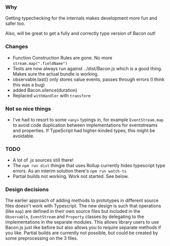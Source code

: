 ### Why

Getting typechecking for the internals makes development more fun and safer too.

Also, will be great to get a fully and correctly type version of Bacon out!

### Changes

- Function Construction Rules are gone. No more `stream.map(".fieldName")`
- Tests are now always run against ../dist/Bacon.js which is a good thing. Makes sure the actual bundle is working.
- observable.last() only stores value events, passes through errors (I think this was a bug)
- added Bacon.silence(duration)
- Replaced `withHandler` with `transform`

### Not so nice things

- I've had to resort to some `<any>` typings in, for example `EventStream.map` to
avoid code duplication between implementations for eventstreams and properties.
If TypeScript had higher-kinded types, this might be avoidable.


### TODO

- A lot of .js sources still there!
- The `npm run dist` thingie that uses Rollup currently hides typescript type errors.
As an interim solution there's `npm run watch-ts`
- Partial builds not working. Work not started. See below.

### Design decisions

The earlier approach of adding methods to prototypes in different source files
doesn't work with Typescript. The new design is such that operations (like `map`) are 
defined in their own source files but included in the `Observable`, `EventStream` 
and `Property` classes by delegating to the implementations in the separate modules.
This allows library users to use Bacon.js just like before but also allows you to
require separate methods if you like. Partial builds are currently not possible, but
could be created by some preprocessing on the 3 files. 